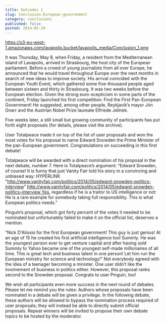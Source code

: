 ```yaml
---
title: Outcomes 1
slug: Conclusion-European-governement
category: conclusions
published: false
posted: 2014-05-29
---
```

https://s3-eu-west-1.amazonaws.com/lavapolis.bucket/lavapolis_media/Conclusion_1.png

It was Thursday, May 8, when Friday, a resident from the Mediterranean island of Lavapolis, arrived in Strasbourg, the host city of the European parliament. Before a crowd of young journalists from all over Europe, he announced that he would travel throughout Europe over the next months in search of new ideas to improve society. His arrival coincided with the European Youth Event, which gathered some five-thousand people aged between sixteen and thirty in Strasbourg. It was two weeks before the European election. Given the strong euro-scepticism in some parts of the continent, Friday launched his first competition: Find the First Pan-European Government! He suggested, among other people, Reykjavik’s mayor Jón Gnarr and the Austrian Nobel Prize laureate Elfriede Jelinek. 

Five weeks later, a still small but growing community of participants has put forth eight proposals (for details, please visit the archive). 

User Totalpeace made it on top of the list of user proposals and won the most votes for his proposal to name Edward Snowden the Prime Minister of the pan-European government. Congratulations on succeeding in this first debate!

Totalpeace will be awarded with a direct nomination of his proposal in the next debate, number 7.
Here is Totalpeace’s argument:
“Edward Snowden, of course! It is funny that just Vanity Fair told his story in a convincing and unbiased way:  HYPERLINK "http://www.vanityfair.com/politics/2014/05/edward-snowden-politics-interview" http://www.vanityfair.com/politics/2014/05/edward-snowden-politics-interview Yes, regardless if he is a traitor to US intelligence or not: He is a rare example for somebody taking full responsibility. This is what European politics needs.”

Pinguin’s proposal, which got forty percent of the votes it needed to be nominated but unfortunately failed to make it on the official list, deserves a mention. 

“Nick D'Aliosio for the first European government! This guy is just genius! At an age of 15 he created his first artificial intelligence tool Summly. He was the youngest person ever to get venture capital and after having sold Summly to Yahoo became one of the youngest self-made millionaires of all time. This is great tech and business talent in one person! Let him run the European ministry for science and technology!”
Not everybody agreed with the idea of a teenager becoming a minister. One user didn’t like the involvement of business in politics either. However, this proposal ranks second to the Snowden proposal. Congrats to user Pinguin, too! 

We wish all participants even more success in the next round of debates. Please let me remind you the rules:
Authors whose proposals have been nominated in a debate will be given a privilege. In the following debate, these authors will be allowed to bypass the nomination process required of user proposals; they will instead be able to directly submit official proposals. Repeat winners will be invited to propose their own debate topics to be hosted by the moderator. 



